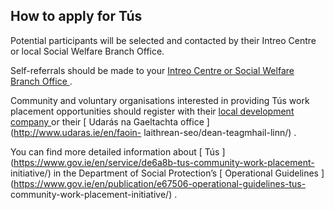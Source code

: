 ##  How to apply for Tús

Potential participants will be selected and contacted by their Intreo Centre
or local Social Welfare Branch Office.

Self-referrals should be made to your [ Intreo Centre or Social Welfare Branch
Office ](https://www.gov.ie/en/directory/category/e1f4b5-intreo-offices) .

Community and voluntary organisations interested in providing Tús work
placement opportunities should register with their [ local development company
](https://www.pobal.ie/Beneficiaries/SICAP/Documents/SICAP%20PIs%20for%20Web%201.pdf)
or their [ Udarás na Gaeltachta office ](http://www.udaras.ie/en/faoin-
laithrean-seo/dean-teagmhail-linn/) .

You can find more detailed information about [ Tús
](https://www.gov.ie/en/service/de6a8b-tus-community-work-placement-
initiative/) in the Department of Social Protection’s [ Operational Guidelines
](https://www.gov.ie/en/publication/e67506-operational-guidelines-tus-
community-work-placement-initiative/) .
